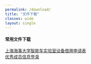 ```yaml
---
permalink: /download/
title: "文件下载"
classes: wide
layout: single
---
```

#### 常用文件下载
[上海海事大学智能车实验室设备借用申请表][link1] <br>
[优秀成员信息登录][link2] <br>

[link1]:https://github.com/asderv22/asderv22.github.io/raw/master/assets/files/%E4%B8%8A%E6%B5%B7%E6%B5%B7%E4%BA%8B%E5%A4%A7%E5%AD%A6%E6%99%BA%E8%83%BD%E8%BD%A6%E5%AE%9E%E9%AA%8C%E5%AE%A4%E8%AE%BE%E5%A4%87%E5%80%9F%E7%94%A8%E7%94%B3%E8%AF%B7%E8%A1%A8.pdf

[link2]:https://github.com/asderv22/asderv22.github.io/raw/master/assets/files/%E4%B8%8A%E6%B5%B7%E6%B5%B7%E4%BA%8B%E5%A4%A7%E5%AD%A6%E6%99%BA%E8%83%BD%E8%BD%A6%E5%AE%9E%E9%AA%8C%E5%AE%A4%E8%AE%BE%E5%A4%87%E5%80%9F%E7%94%A8%E7%94%B3%E8%AF%B7%E8%A1%A8.pdf

